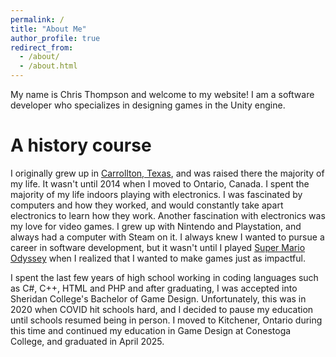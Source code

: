```yaml
---
permalink: /
title: "About Me"
author_profile: true
redirect_from:
  - /about/
  - /about.html
---
```


My name is Chris Thompson and welcome to my website! I am a software developer who specializes in designing games in the Unity engine.

A history course
======
I originally grew up in [Carrollton, Texas](https://www.google.com/maps/place/carrollton+tx/data=!4m2!3m1!1s0x864c212bbbdd571f:0x9c1efd49b3841d5d?sa=X&ved=1t:155783&ictx=111), and was raised there the majority of my life. It wasn't until 2014 when I moved to Ontario, Canada. I spent the majority of my life indoors playing with electronics. I was fascinated by computers and how they worked, and would constantly take apart electronics to learn how they work. Another fascination with electronics was my love for video games. I grew up with Nintendo and Playstation, and always had a computer with Steam on it. I always knew I wanted to pursue a career in software development, but it wasn't until I played [Super Mario Odyssey](https://en.wikipedia.org/wiki/Super_Mario_Odyssey) when I realized that I wanted to make games just as impactful.

I spent the last few years of high school working in coding languages such as C#, C++, HTML and PHP and after graduating, I was accepted into Sheridan College's Bachelor of Game Design. Unfortunately, this was in 2020 when COVID hit schools hard, and I decided to pause my education until schools resumed being in person. I moved to Kitchener, Ontario during this time and continued my education in Game Design at Conestoga College, and graduated in April 2025.
